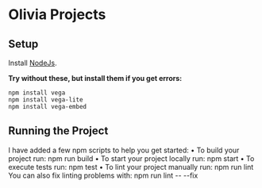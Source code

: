 # Olivia Projects

## Setup

Install [NodeJs](https://nodejs.org/en/).

**Try without these, but install them if you get errors:**
```
npm install vega
npm install vega-lite
npm install vega-embed
```

## Running the Project

I have added a few npm scripts to help you get started:
  • To build your project run:  npm run build
  • To start your project locally run:  npm start
  • To execute tests run:  npm test
  • To lint your project manually run:  npm run lint
    You can also fix linting problems with:  npm run lint -- --fix